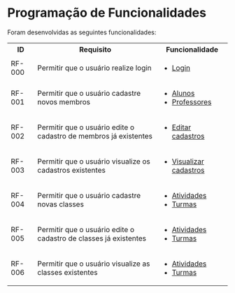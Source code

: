 # Programação de Funcionalidades

Foram desenvolvidas as seguintes funcionalidades:

<table>
	<tr>
		<th>ID</th>
		<th>Requisito</th>
    <th>Funcionalidade</th>
	</tr>
	<tr>
		<td>RF-000</td>
		<td>Permitir que o usuário realize login</td>
		<td>
			<ul>
				<li><a href= https://github.com/ICEI-PUC-Minas-PMV-SInt/pmv-sint-2023-1-e5-proj-mov-t1-grupo-1-projetos/blob/main/app/pages/Login/index.js >Login<a/></li>
			</ul>
		</td>
  </tr>
  <tr>
		<td>RF-001</td>
		<td>Permitir que o usuário cadastre novos membros</td>
		<td>
			<ul>
	<li><a href=https://github.com/ICEI-PUC-Minas-PMV-SInt/pmv-sint-2023-1-e5-proj-mov-t1-grupo-1-projetos/blob/main/app/pages/Main/index.js  >Alunos<a/></li>
					<li><a href= https://github.com/ICEI-PUC-Minas-PMV-SInt/pmv-sint-2023-1-e5-proj-mov-t1-grupo-1-projetos/blob/main/app/pages/Cadastro/index.js >Professores<a/></li>
			</ul>
		</td>
  </tr>
  <tr>
		<td>RF-002</td>
		<td>Permitir que o usuário edite o cadastro de membros já existentes</td>
		<td>
			<ul>
				<li><a href= https://github.com/ICEI-PUC-Minas-PMV-SInt/pmv-sint-2023-1-e5-proj-mov-t1-grupo-1-projetos/blob/main/app/pages/Update/index.js>Editar cadastros</a></li>
			</ul>
		</td>
  </tr>
  <tr>
		<td>RF-003</td>
		<td>Permitir que o usuário visualize os cadastros existentes</td>
		<td>
			<ul>
				<li><a href= https://github.com/ICEI-PUC-Minas-PMV-SInt/pmv-sint-2023-1-e5-proj-mov-t1-grupo-1-projetos/blob/main/app/pages/Details/index.js >Visualizar cadastros</a></li>
			</ul>
		</td>
  </tr>
  <tr>
		<td>RF-004</td>
		<td>Permitir que o usuário cadastre novas classes</td>
		<td>
			<ul>
				<li><a href= https://github.com/ICEI-PUC-Minas-PMV-SInt/pmv-sint-2023-1-e5-proj-mov-t1-grupo-1-projetos/blob/main/app/pages/CadastroAtividade/index.js >Atividades</a></li>
				<li><a href= https://github.com/ICEI-PUC-Minas-PMV-SInt/pmv-sint-2023-1-e5-proj-mov-t1-grupo-1-projetos/blob/main/app/pages/CadastroTurma/index.js  >Turmas</a></li>
			</ul>
		</td>
  </tr>
  <tr>
		<td>RF-005</td>
		<td>Permitir que o usuário edite o cadastro de classes já existentes</td>
		<td>
			<ul>
				<li><a href=https://github.com/ICEI-PUC-Minas-PMV-SInt/pmv-sint-2023-1-e5-proj-mov-t1-grupo-1-projetos/blob/main/app/pages/DadosAtividade/index.js >Atividades</a></li>
				<li><a href=https://github.com/ICEI-PUC-Minas-PMV-SInt/pmv-sint-2023-1-e5-proj-mov-t1-grupo-1-projetos/blob/main/app/pages/Turmas/index.js >Turmas</a></li>
			</ul>
		</td>
  </tr>
  <tr>
		<td>RF-006</td>
		<td>Permitir que o usuário visualize as classes existentes</td>
		<td>
			<ul>
					<li><a href=https://github.com/ICEI-PUC-Minas-PMV-SInt/pmv-sint-2023-1-e5-proj-mov-t1-grupo-1-projetos/blob/main/app/pages/Atividades/index.js >Atividades</a></li>
				<li><a href=https://github.com/ICEI-PUC-Minas-PMV-SInt/pmv-sint-2023-1-e5-proj-mov-t1-grupo-1-projetos/blob/main/app/pages/Turmas/index.js >Turmas</a></li>
			</ul>
		</td>
  </tr>
	


